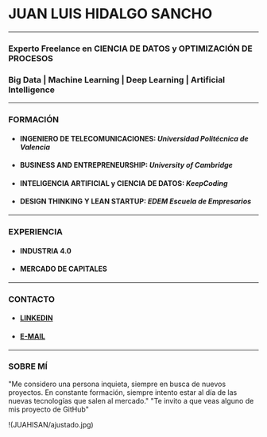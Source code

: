 # JUAN LUIS HIDALGO SANCHO
-----------------------------------------
### Experto Freelance en CIENCIA DE DATOS y OPTIMIZACIÓN DE PROCESOS 
### Big Data | Machine Learning | Deep Learning | Artificial Intelligence
------------------------------------------
### FORMACIÓN
* #### INGENIERO DE TELECOMUNICACIONES: ***Universidad Politécnica de Valencia***
* #### BUSINESS AND ENTREPRENEURSHIP: ***University of Cambridge***
* #### INTELIGENCIA ARTIFICIAL y CIENCIA DE DATOS: ***KeepCoding***
* #### DESIGN THINKING Y LEAN STARTUP: ***EDEM Escuela de Empresarios***
-------------------------------------------
### EXPERIENCIA
* #### INDUSTRIA 4.0
* #### MERCADO DE CAPITALES
---------------------------------------------
### CONTACTO
* #### [LINKEDIN]
* #### [E-MAIL]
------------------------------------------
### SOBRE MÍ
"Me considero una persona inquieta, siempre en busca de nuevos proyectos. 
En constante formación, siempre intento estar al día de las nuevas tecnologías
que salen al mercado."
"Te invito a que veas alguno de mis proyecto de GitHub"

[LINKEDIN]:https://www.linkedin.com/in/juanluishidalgo/
[E-MAIL]:mailto:jhidalgo@khhinformatica.com

!(JUAHISAN/ajustado.jpg)
